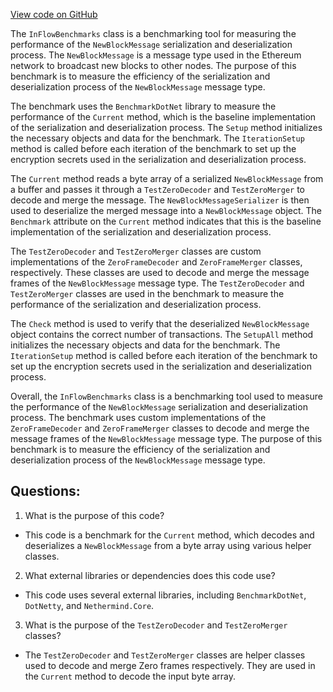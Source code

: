 [View code on GitHub](https://github.com/NethermindEth/nethermind/src/Nethermind/Nethermind.Network.Benchmark/InFlowBenchmarks.cs)

The `InFlowBenchmarks` class is a benchmarking tool for measuring the performance of the `NewBlockMessage` serialization and deserialization process. The `NewBlockMessage` is a message type used in the Ethereum network to broadcast new blocks to other nodes. The purpose of this benchmark is to measure the efficiency of the serialization and deserialization process of the `NewBlockMessage` message type.

The benchmark uses the `BenchmarkDotNet` library to measure the performance of the `Current` method, which is the baseline implementation of the serialization and deserialization process. The `Setup` method initializes the necessary objects and data for the benchmark. The `IterationSetup` method is called before each iteration of the benchmark to set up the encryption secrets used in the serialization and deserialization process.

The `Current` method reads a byte array of a serialized `NewBlockMessage` from a buffer and passes it through a `TestZeroDecoder` and `TestZeroMerger` to decode and merge the message. The `NewBlockMessageSerializer` is then used to deserialize the merged message into a `NewBlockMessage` object. The `Benchmark` attribute on the `Current` method indicates that this is the baseline implementation of the serialization and deserialization process.

The `TestZeroDecoder` and `TestZeroMerger` classes are custom implementations of the `ZeroFrameDecoder` and `ZeroFrameMerger` classes, respectively. These classes are used to decode and merge the message frames of the `NewBlockMessage` message type. The `TestZeroDecoder` and `TestZeroMerger` classes are used in the benchmark to measure the performance of the serialization and deserialization process.

The `Check` method is used to verify that the deserialized `NewBlockMessage` object contains the correct number of transactions. The `SetupAll` method initializes the necessary objects and data for the benchmark. The `IterationSetup` method is called before each iteration of the benchmark to set up the encryption secrets used in the serialization and deserialization process.

Overall, the `InFlowBenchmarks` class is a benchmarking tool used to measure the performance of the `NewBlockMessage` serialization and deserialization process. The benchmark uses custom implementations of the `ZeroFrameDecoder` and `ZeroFrameMerger` classes to decode and merge the message frames of the `NewBlockMessage` message type. The purpose of this benchmark is to measure the efficiency of the serialization and deserialization process of the `NewBlockMessage` message type.
## Questions: 
 1. What is the purpose of this code?
- This code is a benchmark for the `Current` method, which decodes and deserializes a `NewBlockMessage` from a byte array using various helper classes.

2. What external libraries or dependencies does this code use?
- This code uses several external libraries, including `BenchmarkDotNet`, `DotNetty`, and `Nethermind.Core`.

3. What is the purpose of the `TestZeroDecoder` and `TestZeroMerger` classes?
- The `TestZeroDecoder` and `TestZeroMerger` classes are helper classes used to decode and merge Zero frames respectively. They are used in the `Current` method to decode the input byte array.
